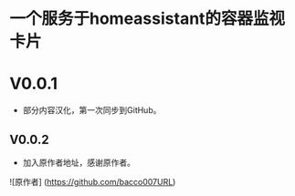 # 一个服务于homeassistant的容器监视卡片

# V0.0.1

* 部分内容汉化，第一次同步到GitHub。

## V0.0.2

* 加入原作者地址，感谢原作者。

![原作者] (https://github.com/bacco007URL)
